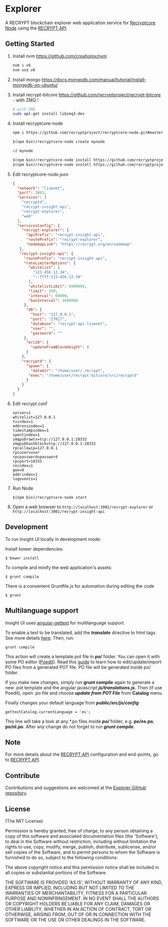 # Explorer

A RECRYPT blockchain explorer web application service for [Recryptcore Node](https://github.com/recryptproject/recryptcore-node) using the [RECRYPT API](https://github.com/recryptproject/insight-api).


## Getting Started

1. Install nvm https://github.com/creationix/nvm  

    ```bash
    nvm i v6
    nvm use v6
    ```  
2. Install mongo https://docs.mongodb.com/manual/tutorial/install-mongodb-on-ubuntu/  

3. Install recrypt-bitcore https://github.com/recryptproject/recrypt-bitcore - with ZMQ ! 

    ```bash
    # with ZMQ
    sudo apt-get install libzmq3-dev 
    ```  
4. Install recryptcore-node  

    ```bash
    npm i https://github.com/recryptproject/recryptcore-node.git#master

    $(npm bin)/recryptcore-node create mynode

    cd mynode

    $(npm bin)/recryptcore-node install https://github.com/recryptproject/insight-api.git#master
    $(npm bin)/recryptcore-node install https://github.com/recryptproject/recrypt-explorer.git#master
    ```  
5. Edit recryptcore-node.json  

    ```json
    {
      "network": "livenet",
      "port": 3001,
      "services": [
        "recryptd",
        "recrypt-insight-api",
        "recrypt-explorer",
        "web"
      ],
      "servicesConfig": {
        "recrypt-explorer": {
          "apiPrefix": "recrypt-insight-api",
          "routePrefix": "recrypt-explorer",
          "nodemapLink": "https://recrypt.org/en/nodemap"
       },
       "recrypt-insight-api": {
         "routePrefix": "recrypt-insight-api",
         "rateLimiterOptions": {
           "whitelist": [
             "123.456.12.34",
             "::ffff:123.456.12.34"
           ],
           "whitelistLimit": 9999999,
           "limit": 200,
           "interval": 60000,
           "banInterval": 3600000
         },
          "db": {
            "host": "127.0.0.1",
            "port": "27017",
            "database": "recrypt-api-livenet",
            "user": "",
            "password": ""
         },
          "erc20": {
            "updateFromBlockHeight": 0
          }
        },
        "recryptd": {
          "spawn": {
            "datadir": "/home/user/.recrypt",
           "exec": "/home/user/recrypt-bitcore/src/recryptd"
          }
        }
      }
    }

    ```  
6. Edit recrypt.conf  

    ```
    server=1
    whitelist=127.0.0.1
    txindex=1
    addressindex=1
    timestampindex=1
    spentindex=1
    zmqpubrawtx=tcp://127.0.0.1:28332
    zmqpubhashblock=tcp://127.0.0.1:28332
    rpcallowip=127.0.0.1
    rpcuser=user
    rpcpassword=password
    rpcport=18332
    reindex=1
    gen=0
    addrindex=1
    logevents=1
    ```  
7. Run Node  

    ```
    $(npm bin)/recryptcore-node start
    ```  

8. Open a web browser to `http://localhost:3001/recrypt-explorer` or `http://localhost:3001/recrypt-insight-api`  

## Development

To run Insight UI locally in development mode:

Install bower dependencies:

```
$ bower install
```

To compile and minify the web application's assets:

```
$ grunt compile
```

There is a convenient Gruntfile.js for automation during editing the code

```
$ grunt
```

## Multilanguage support

Insight UI uses [angular-gettext](http://angular-gettext.rocketeer.be) for multilanguage support.

To enable a text to be translated, add the ***translate*** directive to html tags. See more details [here](http://angular-gettext.rocketeer.be/dev-guide/annotate/). Then, run:

```
grunt compile
```

This action will create a template.pot file in ***po/*** folder. You can open it with some PO editor ([Poedit](http://poedit.net)). Read this [guide](http://angular-gettext.rocketeer.be/dev-guide/translate/) to learn how to edit/update/import PO files from a generated POT file. PO file will be generated inside po/ folder.

If you make new changes, simply run **grunt compile** again to generate a new .pot template and the angular javascript ***js/translations.js***. Then (if use Poedit), open .po file and choose ***update from POT File*** from **Catalog** menu.

Finally changes your default language from ***public/src/js/config***

```
gettextCatalog.currentLanguage = 'es';
```

This line will take a look at any *.po files inside ***po/*** folder, e.g.
**po/es.po**, **po/nl.po**. After any change do not forget to run ***grunt
compile***.


## Note

For more details about the [RECRYPT API](https://github.com/recryptproject/insight-api) configuration and end-points, go to [RECRYPT API](https://github.com/recryptproject/insight-api).

## Contribute

Contributions and suggestions are welcomed at the [Explorer GitHub repository](https://github.com/recryptproject/recrypt-explorer).


## License
(The MIT License)

Permission is hereby granted, free of charge, to any person obtaining
a copy of this software and associated documentation files (the
'Software'), to deal in the Software without restriction, including
without limitation the rights to use, copy, modify, merge, publish,
distribute, sublicense, and/or sell copies of the Software, and to
permit persons to whom the Software is furnished to do so, subject to
the following conditions:

The above copyright notice and this permission notice shall be
included in all copies or substantial portions of the Software.

THE SOFTWARE IS PROVIDED 'AS IS', WITHOUT WARRANTY OF ANY KIND,
EXPRESS OR IMPLIED, INCLUDING BUT NOT LIMITED TO THE WARRANTIES OF
MERCHANTABILITY, FITNESS FOR A PARTICULAR PURPOSE AND NONINFRINGEMENT.
IN NO EVENT SHALL THE AUTHORS OR COPYRIGHT HOLDERS BE LIABLE FOR ANY
CLAIM, DAMAGES OR OTHER LIABILITY, WHETHER IN AN ACTION OF CONTRACT,
TORT OR OTHERWISE, ARISING FROM, OUT OF OR IN CONNECTION WITH THE
SOFTWARE OR THE USE OR OTHER DEALINGS IN THE SOFTWARE.
